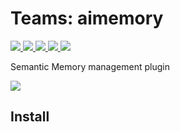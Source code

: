 # Teams: aimemory

<p>
    <a href="https://www.npmjs.com/package/@microsoft/teams.aimemory" target="_blank">
        <img src="https://img.shields.io/npm/v/@microsoft/teams.aimemory/preview" />
    </a>
    <a href="https://www.npmjs.com/package/@microsoft/teams.aimemory?activeTab=code" target="_blank">
        <img src="https://img.shields.io/bundlephobia/min/@microsoft/teams.aimemory" />
    </a>
    <a href="https://www.npmjs.com/package/@microsoft/teams.aimemory?activeTab=dependencies" target="_blank">
        <img src="https://img.shields.io/librariesio/release/npm/@microsoft/teams.aimemory" />
    </a>
    <a href="https://www.npmjs.com/package/@microsoft/teams.aimemory" target="_blank">
        <img src="https://img.shields.io/npm/dw/@microsoft/teams.aimemory" />
    </a>
    <a href="https://microsoft.github.io/teams.ts" target="_blank">
        <img src="https://img.shields.io/badge/📖 docs-open-blue" />
    </a>
</p>

Semantic Memory management plugin

<a href="https://microsoft.github.io/teams-ai/2.getting-started/index.html" target="_blank">
    <img src="https://img.shields.io/badge/📖 Getting Started-blue?style=for-the-badge" />
</a>

## Install

